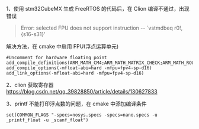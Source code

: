 1、使用 stm32CubeMX 生成 FreeRTOS 的代码后，在 Clion 编译不通过，出现错误
>Error: selected FPU does not support instruction -- `vstmdbeq r0!,{s16-s31}'

解决方法，在 cmake 中启用 FPU(浮点运算单元)
~~~
#Uncomment for hardware floating point  
add_compile_definitions(ARM_MATH_CM4;ARM_MATH_MATRIX_CHECK;ARM_MATH_ROUNDING)  
add_compile_options(-mfloat-abi=hard -mfpu=fpv4-sp-d16)  
add_link_options(-mfloat-abi=hard -mfpu=fpv4-sp-d16)
~~~

2、clion 获取寄存器 https://blog.csdn.net/qq_39828850/article/details/130627833

3、printf 不能打印浮点数的问题，在 cmake 中添加编译条件
~~~
set(COMMON_FLAGS "-specs=nosys.specs -specs=nano.specs -u _printf_float -u _scanf_float")
~~~